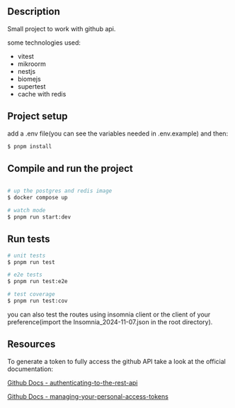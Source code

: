 ## Description

Small project to work with github api.

some technologies used:
- vitest
- mikroorm
- nestjs
- biomejs
- supertest
- cache with redis

## Project setup

add a .env file(you can see the variables needed in .env.example) and then:


```bash
$ pnpm install
```

## Compile and run the project

```bash

# up the postgres and redis image
$ docker compose up

# watch mode
$ pnpm run start:dev

```

## Run tests

```bash
# unit tests
$ pnpm run test

# e2e tests
$ pnpm run test:e2e

# test coverage
$ pnpm run test:cov
```

you can also test the routes using insomnia client or the client of your preference(import the Insomnia_2024-11-07.json in the root directory).

## Resources

To generate a token to fully access the github API take a look at the official documentation:

[Github Docs - authenticating-to-the-rest-api](https://docs.github.com/en/rest/authentication/authenticating-to-the-rest-api?apiVersion=2022-11-28)

[Github Docs - managing-your-personal-access-tokens](https://docs.github.com/en/authentication/keeping-your-account-and-data-secure/managing-your-personal-access-tokens)


